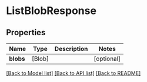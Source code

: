 # ListBlobResponse

## Properties
Name | Type | Description | Notes
------------ | ------------- | ------------- | -------------
**blobs** | [Blob] |  | [optional] 

[[Back to Model list]](../README.md#documentation-for-models) [[Back to API list]](../README.md#documentation-for-api-endpoints) [[Back to README]](../README.md)



